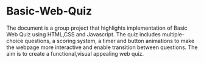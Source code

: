 # Basic-Web-Quiz
The document is a group project that highlights implementation of Basic Web Quiz using HTML,CSS and Javascript.
The quiz includes multiple-choice questions, a scoring system, a timer and button animations to make the webpage more interactive and
enable transition between questions.
The aim is to create a functional,visual appealing web quiz.
